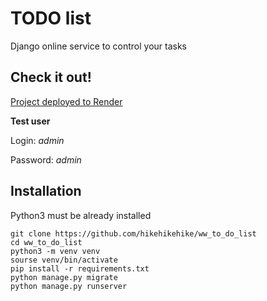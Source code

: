 # TODO list

Django online service to control your tasks

## Check it out!

[Project deployed to Render](http://hikehikehike.pythonanywhere.com/)

**Test user**

Login: _admin_

Password: _admin_

## Installation

Python3 must be already installed

```shell
git clone https://github.com/hikehikehike/ww_to_do_list
cd ww_to_do_list
python3 -m venv venv
sourse venv/bin/activate
pip install -r requirements.txt
python manage.py migrate
python manage.py runserver
```
